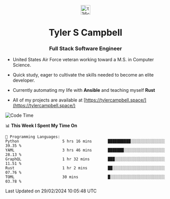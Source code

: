 <p align="center">
<a href="https://www.linkedin.com/in/t36campbell" target="blank"><img align="center" src="https://ik.imagekit.io/t36campbell/Portfolio/linkedin.png.original_m8bbGgPh6.png" alt="t36campbell" height="30" width="30" /></a>
</p>
<h1 align="center">Tyler S Campbell</h1>
<h3 align="center">Full Stack Software Engineer</h3>

* United States Air Force veteran working toward a M.S. in Computer Science.

* Quick study, eager to cultivate the skills needed to become an elite developer.

* Currently automating my life with **Ansible** and teaching myself **Rust**

* All of my projects are available at [https://tylercampbell.space/](https://tylercampbell.space/)

<!--START_SECTION:waka-->
![Code Time](http://img.shields.io/badge/Code%20Time-3%2C228%20hrs%2019%20mins-blue)

📊 **This Week I Spent My Time On** 

```text
💬 Programming Languages: 
Python                   5 hrs 16 mins       ██████████░░░░░░░░░░░░░░░   39.35 % 
YAML                     3 hrs 46 mins       ███████░░░░░░░░░░░░░░░░░░   28.13 % 
GraphQL                  1 hr 32 mins        ███░░░░░░░░░░░░░░░░░░░░░░   11.51 % 
Rust                     1 hr 2 mins         ██░░░░░░░░░░░░░░░░░░░░░░░   07.76 % 
TOML                     30 mins             █░░░░░░░░░░░░░░░░░░░░░░░░   03.78 % 
```


 Last Updated on 29/02/2024 10:05:48 UTC
<!--END_SECTION:waka-->
